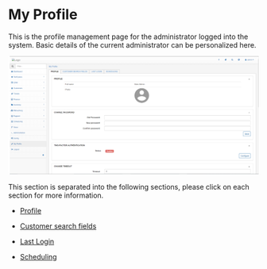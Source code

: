 My Profile
=============

This is the profile management page for the administrator logged into the system. Basic details  of the current administrator can be personalized here.

![My profile](my_profile.png)

This section is separated into the following sections, please click on each section for more information.

* [ Profile ](profile/profile.md)

* [Customer search fields](customer_search_fields/custom_search_fields.md)

* [Last Login](last_login/last_login.md)

* [Scheduling](scheduling/shceduling.md)
